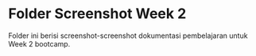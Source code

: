 # Folder Screenshot Week 2

Folder ini berisi screenshot-screenshot dokumentasi pembelajaran untuk Week 2 bootcamp.
